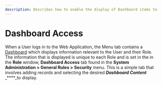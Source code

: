 ```yaml
---
description: Describes how to enable the display of Dashboard items to the User.
---
```


# Dashboard Access

When a User logs in to the Web Application, the Menu tab contains a [Dashboard](../../../../getting-started/finding-your-way-around-the-web-app/untitled.md) which displays information relevant to the User and their Role. The information that is displayed is unique to each Role and is set in the in the **Role** window, **Dashboard Access**  tab found in the **System Administration &gt; General Rules &gt; Security** menu.  This is a simple tab that involves adding records and selecting the desired _**Dashboard Content**_  _****_to display.

